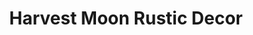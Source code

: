 ---
title: "Harvest Moon Rustic Decor"
url: /niles/harvest-moon-rustic-decor/
shop: interior decoration
---